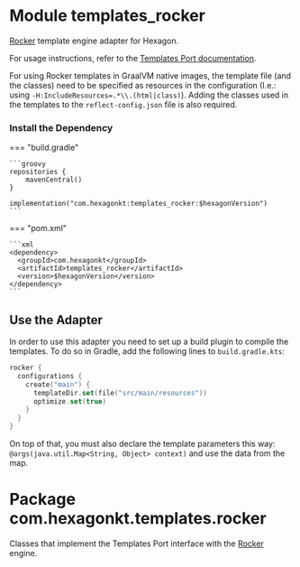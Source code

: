 
# Module templates_rocker
[Rocker] template engine adapter for Hexagon.

For usage instructions, refer to the [Templates Port documentation](/templates/).

For using Rocker templates in GraalVM native images, the template file (and the classes) need to be
specified as resources in the configuration (I.e.: using `-H:IncludeResources=.*\\.(html|class)`).
Adding the classes used in the templates to the `reflect-config.json` file is also required.

[Rocker]: https://github.com/fizzed/rocker

### Install the Dependency

=== "build.gradle"

    ```groovy
    repositories {
        mavenCentral()
    }

    implementation("com.hexagonkt:templates_rocker:$hexagonVersion")
    ```

=== "pom.xml"

    ```xml
    <dependency>
      <groupId>com.hexagonkt</groupId>
      <artifactId>templates_rocker</artifactId>
      <version>$hexagonVersion</version>
    </dependency>
    ```

## Use the Adapter
In order to use this adapter you need to set up a build plugin to compile the templates. To do so in
Gradle, add the following lines to `build.gradle.kts`:

```kotlin
rocker {
  configurations {
    create("main") {
      templateDir.set(file("src/main/resources"))
      optimize.set(true)
    }
  }
}
```

On top of that, you must also declare the template parameters this way:
`@args(java.util.Map<String, Object> context)` and use the data from the map.

# Package com.hexagonkt.templates.rocker

Classes that implement the Templates Port interface with the [Rocker] engine.
